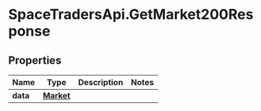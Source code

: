 # SpaceTradersApi.GetMarket200Response

## Properties

Name | Type | Description | Notes
------------ | ------------- | ------------- | -------------
**data** | [**Market**](Market.md) |  | 


